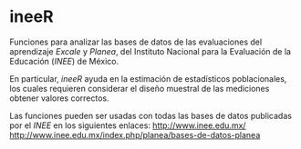 # ineeR
Funciones para analizar las bases de datos de las evaluaciones del aprendizaje *Excale* y *Planea*, del Instituto Nacional para la Evaluación de la Educación (*INEE*) de México.

En particular, *ineeR* ayuda en la estimación de estadísticos poblacionales, los cuales requieren considerar el diseño muestral de las mediciones obtener valores correctos.

Las funciones pueden ser usadas con todas las bases de datos publicadas por el *INEE* en los siguientes enlaces:
http://www.inee.edu.mx/
http://www.inee.edu.mx/index.php/planea/bases-de-datos-planea 
